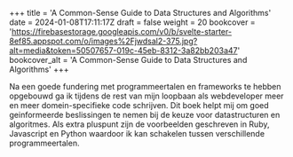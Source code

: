 +++
title = 'A Common-Sense Guide to Data Structures and Algorithms'
date = 2024-01-08T17:11:17Z
draft = false
weight = 20
bookcover = 'https://firebasestorage.googleapis.com/v0/b/svelte-starter-8ef85.appspot.com/o/images%2Fjwdsal2-375.jpg?alt=media&token=50507657-019c-45eb-8312-3a82bb203a47'
bookcover_alt = 'A Common-Sense Guide to Data Structures and Algorithms'
+++

Na een goede fundering met programmeertalen en frameworks te hebben opgebouwd ga ik tijdens de rest van mijn loopbaan als
webdeveloper meer en meer domein-specifieke code schrijven. Dit boek helpt mij om goed geinformeerde beslissingen
te nemen bij de keuze voor datastructuren en algoritmes. Als extra pluspunt zijn de voorbeelden geschreven in Ruby, Javascript
en Python waardoor ik kan schakelen tussen verschillende programmeertalen.
